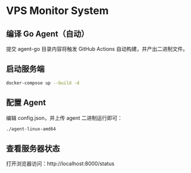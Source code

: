 # VPS Monitor System

## 编译 Go Agent（自动）
提交 agent-go 目录内容将触发 GitHub Actions 自动构建，并产出二进制文件。

## 启动服务端
```bash
docker-compose up --build -d
```

## 配置 Agent
编辑 config.json，并上传 agent 二进制运行即可：
```bash
./agent-linux-amd64
```

## 查看服务器状态
打开浏览器访问：http://localhost:8000/status
